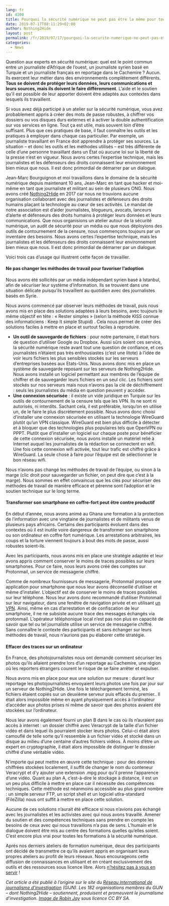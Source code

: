 ```yaml
---
lang: fr 
id: 4100
title: Pourquoi la sécurité numérique ne peut pas être la même pour tous les journalistes
date: 2019-07-17T08:11:29+02:00
author: Nothing2Hide
layout: post
permalink: /fr/2019/07/17/pourquoi-la-securite-numerique-ne-peut-pas-etre-la-meme-pour-tous-les-journalistes/
categories:
  - News
---
```

Question aux experts en sécurité numérique: quel est le point commun entre un journaliste d’Afrique de l’ouest, un journaliste syrien basé en Turquie et un journaliste français en reportage dans le Cachemire ? Aucun. Ils exercent leur métier dans des environnements complètement différents. **Tous se doivent de protéger leurs données, leurs communications et leurs sources, mais ils doivent le faire différemment**. L’aide et le soutien qu’il est possible de leur apporter doivent être adaptés aux contextes dans lesquels ils travaillent.

<!--more-->

Si vous avez déjà participé à un atelier sur la sécurité numérique, vous avez probablement appris à créer des mots de passe robustes, à chiffrer vos dossiers ou vos disques durs externes et à activer la double authentification sur vos services en ligne. Tout ça est utile, mais souvent loin d’être suffisant. Plus que ces pratiques de base, il faut connaître les outils et les pratiques à employer dans chaque cas particulier. Par exemple, un journaliste travaillant en France doit apprendre à protéger ses sources. La situation – et donc les outils et les méthodes utilisés – est très différente de celle d’une personne travaillant dans un État où aucune loi sur la liberté de la presse n’est en vigueur. Nous avons certes l’expertise technique, mais les journalistes et les défenseurs des droits connaissent leur environnement bien mieux que nous. Il est donc primordial de démarrer par un dialogue. 

Jean-Marc Bourguignon et moi travaillons dans le domaine de la sécurité numérique depuis maintenant 10 ans, Jean-Marc en tant que hacker et moi-même en tant que journaliste et militant au sein de plusieurs ONG. Nous avons créé [Nothing2Hide](https://nothing2hide.org/fr/) en 2017 car nous ne trouvions aucune organisation collaborant avec des journalistes et défenseurs des droits humains plaçant la technologie au cœur de ses activités. Le mandat de notre association est d’aider journalistes, blogueurs, avocats, lanceurs d’alerte et défenseurs des droits humains à protéger leurs données et leurs communications. Que nous organisions un atelier autour de la sécurité numérique, un audit de sécurité pour un média ou que nous déployions des outils de contournement de la censure, nous commençons toujours par un inventaire des besoins. Nous avons certes l’expertise technique, mais les journalistes et les défenseurs des droits connaissent leur environnement bien mieux que nous. Il est donc primordial de démarrer par un dialogue.

Voici trois cas d’usage qui illustrent cette façon de travailler.

#### **Ne pas changer les méthodes de travail pour favoriser l’adoption**

Nous avons été sollicités par un média indépendant syrien basé à Istanbul, afin de sécuriser leur système d’information. Ils se trouvent dans une situation délicate puisqu’ils travaillent au quotidien avec des journalistes basés en Syrie.

Nous avons commencé par observer leurs méthodes de travail, puis nous avons mis en place des solutions adaptées à leurs besoins, avec toujours le même objectif en tête : « Rester simples » (selon la méthode KISS connue des informaticiens : Keep It simple Stupid) . Cela nous permet de créer des solutions faciles à mettre en place et surtout faciles à reproduire.

  * **Un outil de sauvegarde de fichiers** : pour notre partenaire, il était hors de question d’utiliser Google ou Dropbox. Aussi sûrs soient ces service, la sécurité numérique reste avant tout une question de confiance, et ces journalistes n’étaient pas très enthousiastes (c’est une litote) à l’idée de voir leurs fichiers les plus sensibles stockés sur les serveurs d’entreprises basées aux Etats-Unis. Nous avons donc mis en place un système de sauvegarde reposant sur les serveurs de Nothing2Hide. Nous avons installé un logiciel permettant aux membres de l’équipe de chiffrer et de sauvegarder leurs fichiers en un seul clic. Les fichiers sont stockés sur nos serveurs mais nous n’avons pas la clé de déchiffrement : seuls les journalistes du média en question peuvent y accéder.
  * **Une connexion sécurisée** : il existe un vide juridique en Turquie sur les outils de contournement de la censure tels que les VPN. Ils ne sont ni autorisés, ni interdits. Sachant cela, il est préférable, lorsqu’on en utilise un, de le faire le plus discrètement possible. Nous avons donc choisi d’installer une connexion sécurisée en utilisant la technologie WireGuard plutôt qu’un VPN classique. WireGuard est bien plus difficile à détecter et à bloquer que des technologies plus populaires tels que OpenVPN ou PPPT. Plutôt que d’installer un logiciel sur chaque poste pour bénéficier de cette connexion sécurisée, nous avons installé un matériel relié à Internet auquel les journalistes de la rédaction se connectent en wifi. Une fois cette connexion wifi activée, tout leur trafic est chiffré grâce à WireGuard. La seule chose à faire pour l’équipe est de sélectionner le bon réseau wifi.

Nous n’avons pas changé les méthodes de travail de l’équipe, ou sinon à la marge (clic droit pour sauvegarder un fichier, on peut dire que c’est à la marge). Nous sommes en effet convaincus que les clés pour sécuriser des méthodes de travail de manière efficace et pérenne sont l’adoption et le soutien technique sur le long terme.

#### **Transformer son smartphone en coffre-fort peut être contre productif**

En début d’année, nous avons animé au Ghana une formation à la protection de l’information avec une vingtaine de journalistes et de militants venus de plusieurs pays africains. Certains des participants évoluent dans des contextes où il est inutile voire dangereux de transformer son smartphone ou son ordinateur en coffre fort numérique. Les arrestations arbitraires, les coups et la torture viennent toujours à bout des mots de passe, aussi robustes soient-ils.&nbsp;

Avec les participants, nous avons mis en place une stratégie adaptée et leur avons appris comment conserver le moins de traces possibles sur leurs smartphones. Pour ce faire, nous leurs avons créé des comptes sur Protonmail, un service de messagerie chiffré.

Comme de nombreux fournisseurs de messagerie, Protonmail propose une application pour smartphone que nous leur avons déconseillé d’utiliser et même d’installer. L’objectif est de conserver le moins de traces possibles sur leur téléphone. Nous leur avons donc recommandé d’utiliser Protonmail sur leur navigateur, dans une fenêtre de navigation privée et en utilisant [un VPN](https://nothing2hide.org/fr/guide-de-voyage-en-milieu-hostile-ou-pas/proteger-son-trafic-web-et-internet-avec-un-vpn/). Ainsi, même en cas d’arrestation et de confiscation de leur smartphone, il ne ne subsiste aucune trace des messages échangés via protonmail. L’opérateur téléphonique local n’est pas non plus en capacité de savoir que tel ou tel journaliste utilise un service de messagerie chiffré. Sans connaître le contexte des participants et sans échanger sur leurs méthodes de travail, nous n’aurions pas pu élaborer cette stratégie.

#### **Effacer des traces sur un ordinateur**

En France, des photojournalistes nous ont demandé comment sécuriser les photos qu’ils allaient prendre lors d’un reportage au Cachemire, une région où les reporters étrangers courent le risque de se faire arrêter et expulser.

Nous avons mis en place pour eux une solution sur mesure : durant leur reportage les photojournalistes envoyaient leurs photos une fois par jour sur un serveur de Nothing2Hide. Une fois le téléchargement terminé, les fichiers étaient copiés sur un deuxième serveur puis effacés du premier.. Il était alors impossible même en ayant physiquement accès à l’ordinateur d’accéder aux photos prises ni même de savoir que des photos avaient été stockées sur l’ordinateur.&nbsp;

Nous leur avons également fourni un plan B dans le cas où ils n’auraient pas accès à internet : un dossier chiffré avec Veracrypt de la taille d’un fichier vidéo et dans lequel ils pourraient stocker leurs photos. Celui-ci était alors camouflé de telle sorte qu’il ressemble à un fichier vidéo et stocké dans un disque au milieu d’une centaine d’autres fichiers vidéos. À moins d’être un expert en cryptographie, il était alors impossible de distinguer le dossier chiffré d’une véritable vidéo.

N’importe qui peut mettre en œuvre cette technique : pour des données chiffrées stockées localement, il suffit de changer le nom du conteneur Veracrypt et d’y ajouter une extension .mpg pour qu’il prenne l’apparence d’une vidéo. Quant au plan A, c’est-à-dire le stockage à distance, il est un un peu plus difficile à mettre en place car il nécessite des compétences techniques. Cette méthode est néanmoins accessible au plus grand nombre : un simple serveur FTP, un script shell et un logiciel utlra-standard (FileZilla) nous ont suffit à mettre en place cette solution.

Aucune de ces solutions n’aurait été efficace si nous n’avions pas échangé avec les journalistes et les activistes avec qui nous avons travaillé. Amener du soutien et des compétences techniques sans prendre en compte les besoins de ceux avec qui nous travaillons n’a pas de sens. L’humain et le dialogue doivent être mis au centre des formations quelles qu’elles soient. C’est encore plus vrai pour toutes les formations à la sécurité numérique.

Après nos derniers ateliers de formation numérique, deux des participants ont décidé de transmettre ce qu’ils avaient appris en organisant leurs propres ateliers au profit de leurs réseaux. Nous encourageons cette diffusion de connaissances en utilisant et en créant exclusivement des outils et des ressources sous licence libre. Alors [n’hésitez pas à vous en servir](https://wiki.nothing2hide.org/doku.php?id=protectionnumerique:start) !

_Cet article a été publié à l&rsquo;origine sur le site du_ [_Réseau international de journalisme d’investigation_](https://gijn.org/2019/07/16/pourquoi-la-securite-numerique-ne-peut-etre-la-meme-pour-tous-les-journalistes/) _(GIJN). Les 182 organisations membres du GIJN &#8211; dont Nothing2Hide &#8211; soutiennent, produisent et promeuvent le journalisme d’investigation_. _[Image de Robin Jay](https://www.flickr.com/photos/learnscope/6368674387/) sous licence CC BY SA._

